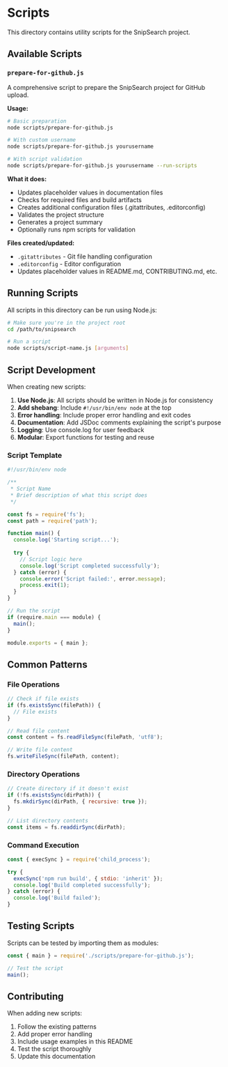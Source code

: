 # Scripts

This directory contains utility scripts for the SnipSearch project.

## Available Scripts

### `prepare-for-github.js`

A comprehensive script to prepare the SnipSearch project for GitHub upload.

**Usage:**
```bash
# Basic preparation
node scripts/prepare-for-github.js

# With custom username
node scripts/prepare-for-github.js yourusername

# With script validation
node scripts/prepare-for-github.js yourusername --run-scripts
```

**What it does:**
- Updates placeholder values in documentation files
- Checks for required files and build artifacts
- Creates additional configuration files (.gitattributes, .editorconfig)
- Validates the project structure
- Generates a project summary
- Optionally runs npm scripts for validation

**Files created/updated:**
- `.gitattributes` - Git file handling configuration
- `.editorconfig` - Editor configuration
- Updates placeholder values in README.md, CONTRIBUTING.md, etc.

## Running Scripts

All scripts in this directory can be run using Node.js:

```bash
# Make sure you're in the project root
cd /path/to/snipsearch

# Run a script
node scripts/script-name.js [arguments]
```

## Script Development

When creating new scripts:

1. **Use Node.js**: All scripts should be written in Node.js for consistency
2. **Add shebang**: Include `#!/usr/bin/env node` at the top
3. **Error handling**: Include proper error handling and exit codes
4. **Documentation**: Add JSDoc comments explaining the script's purpose
5. **Logging**: Use console.log for user feedback
6. **Modular**: Export functions for testing and reuse

### Script Template

```javascript
#!/usr/bin/env node

/**
 * Script Name
 * Brief description of what this script does
 */

const fs = require('fs');
const path = require('path');

function main() {
  console.log('Starting script...');
  
  try {
    // Script logic here
    console.log('Script completed successfully');
  } catch (error) {
    console.error('Script failed:', error.message);
    process.exit(1);
  }
}

// Run the script
if (require.main === module) {
  main();
}

module.exports = { main };
```

## Common Patterns

### File Operations
```javascript
// Check if file exists
if (fs.existsSync(filePath)) {
  // File exists
}

// Read file content
const content = fs.readFileSync(filePath, 'utf8');

// Write file content
fs.writeFileSync(filePath, content);
```

### Directory Operations
```javascript
// Create directory if it doesn't exist
if (!fs.existsSync(dirPath)) {
  fs.mkdirSync(dirPath, { recursive: true });
}

// List directory contents
const items = fs.readdirSync(dirPath);
```

### Command Execution
```javascript
const { execSync } = require('child_process');

try {
  execSync('npm run build', { stdio: 'inherit' });
  console.log('Build completed successfully');
} catch (error) {
  console.log('Build failed');
}
```

## Testing Scripts

Scripts can be tested by importing them as modules:

```javascript
const { main } = require('./scripts/prepare-for-github.js');

// Test the script
main();
```

## Contributing

When adding new scripts:

1. Follow the existing patterns
2. Add proper error handling
3. Include usage examples in this README
4. Test the script thoroughly
5. Update this documentation 